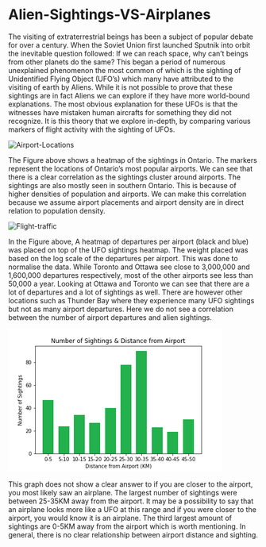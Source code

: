 # Alien-Sightings-VS-Airplanes

The visiting of extraterrestrial beings has been a subject of popular debate for over a
century. When the Soviet Union first launched Sputnik into orbit the inevitable question
followed: If we can reach space, why can’t beings from other planets do the same? This began a
period of numerous unexplained phenomenon the most common of which is the sighting
of Unidentified Flying Object (UFO’s) which many have attributed to the visiting of earth
by Aliens. While it is not possible to prove that these sightings are in fact Aliens we can
explore if they have more world-bound explanations. The most obvious explanation for
these UFOs is that the witnesses have mistaken human aircrafts for something they
did not recognize. It is this theory that we explore in-depth, by comparing various
markers of flight activity with the sighting of UFOs.

![Airport-Locations](Images/A.1(satelite).PNG)

The Figure above shows a heatmap of the sightings in Ontario. The markers represent
the locations of Ontario’s most popular airports. We can see that there is a clear correlation as
the sightings cluster around airports. The sightings are also mostly seen in southern Ontario.
This is because of higher densities of population and airports. We can make this correlation
because we assume airport placements and airport density are in direct relation to population
density.

![Flight-traffic](Images/B.2(satelite).PNG)

In the Figure above, A heatmap of departures per airport (black and blue) was placed on
top of the UFO sightings heatmap. The weight placed was based on the log scale of the
departures per airport. This was done to normalise the data. While Toronto and Ottawa see
close to 3,000,000 and 1,600,000 departures respectively, most of the other airports see less
than 50,000 a year. Looking at Ottawa and Toronto we can see that there are a lot of departures
and a lot of sightings as well. There are however other locations such as Thunder Bay where
they experience many UFO sightings but not as many airport departures. Here we do not see a
correlation between the number of airport departures and alien sightings.

![Sightings](Images/A2.png)

This graph does not show a clear answer to if you are closer to the airport, you most likely saw
an airplane. The largest number of sightings were between 25-35KM away from the airport. It
may be a possibility to say that an airplane looks more like a UFO at this range and if you were
closer to the airport, you would know it is an airplane. The third largest amount of sightings are
0-5KM away from the airport which is worth mentioning. In general, there is no clear
relationship between airport distance and sighting.
